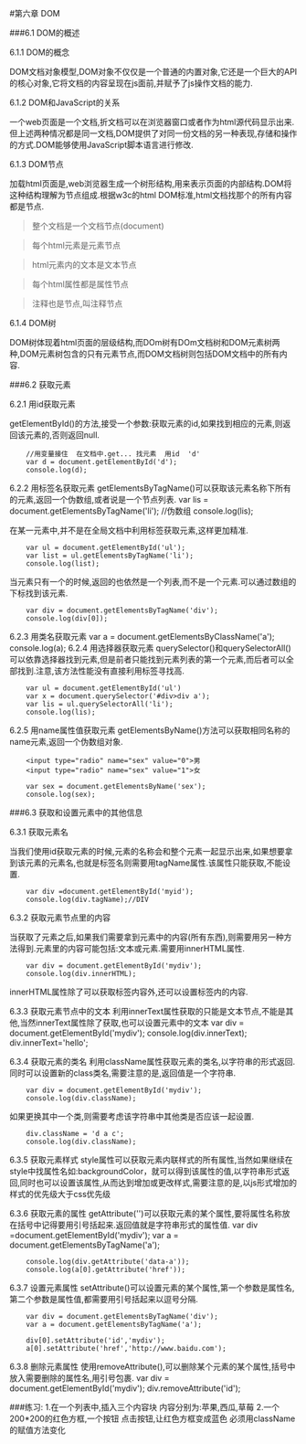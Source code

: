 #第六章	DOM

###6.1	DOM的概述

6.1.1	DOM的概念

DOM文档对象模型,DOM对象不仅仅是一个普通的内置对象,它还是一个巨大的API的核心对象,它将文档的内容呈现在js面前,并赋予了js操作文档的能力.

6.1.2	DOM和JavaScript的关系

一个web页面是一个文档,折文档可以在浏览器窗口或者作为html源代码显示出来.但上述两种情况都是同一文档,DOM提供了对同一份文档的另一种表现,存储和操作的方式.DOM能够使用JavaScript脚本语言进行修改.

6.1.3	DOM节点

加载html页面是,web浏览器生成一个树形结构,用来表示页面的内部结构.DOM将这种结构理解为节点组成.根据w3c的html DOM标准,html文档找那个的所有内容都是节点.

>  整个文档是一个文档节点(document)

>  每个html元素是元素节点

>  html元素内的文本是文本节点

>  每个html属性都是属性节点

>  注释也是节点,叫注释节点

6.1.4	DOM树

DOM树体现着html页面的层级结构,而DOm树有DOm文档树和DOM元素树两种,DOM元素树包含的只有元素节点,而DOM文档树则包括DOM文档中的所有内容.

###6.2	获取元素

6.2.1	用id获取元素

getElementById()的方法,接受一个参数:获取元素的id,如果找到相应的元素,则返回该元素的,否则返回null.

		//用变量接住  在文档中.get... 找元素  用id  'd'
        var d = document.getElementById('d');
        console.log(d);

6.2.2   用标签名获取元素
getElementsByTagName()可以获取该元素名称下所有的元素,返回一个伪数组,或者说是一个节点列表.
        var lis = document.getElementsByTagName('li');
        //伪数组
        console.log(lis);

在某一元素中,并不是在全局文档中利用标签获取元素,这样更加精准.

        var ul = document.getElementById('ul');
        var list = ul.getElementsByTagName('li');
        console.log(list);

当元素只有一个的时候,返回的也依然是一个列表,而不是一个元素.可以通过数组的下标找到该元素.

        var div = document.getElementsByTagName('div');
        console.log(div[0]);

6.2.3   用类名获取元素
        var a = document.getElementsByClassName('a');
        console.log(a);
6.2.4 用选择器获取元素
querySelector()和querySelectorAll()可以依靠选择器找到元素,但是前者只能找到元素列表的第一个元素,而后者可以全部找到.注意,该方法性能没有直接利用标签寻找高.

        var ul = document.getElementById('ul')
        var x = document.querySelector('#div>div a');
        var lis = ul.querySelectorAll('li');
        console.log(lis);
6.2.5 用name属性值获取元素
getElementsByName()方法可以获取相同名称的name元素,返回一个伪数组对象.

        <input type="radio" name="sex" value="0">男 
        <input type="radio" name="sex" value="1">女
    
        var sex = document.getElementsByName('sex');
        console.log(sex);
###6.3  获取和设置元素中的其他信息

6.3.1	获取元素名

当我们使用id获取元素的时候,元素的名称会和整个元素一起显示出来,如果想要拿到该元素的元素名,也就是标签名则需要用tagName属性.该属性只能获取,不能设置.

		var div =document.getElementById('myid');
        console.log(div.tagName);//DIV

6.3.2	获取元素节点里的内容

当获取了元素之后,如果我们需要拿到元素中的内容(所有东西),则需要用另一种方法得到.元素里的内容可能包括:文本或元素.需要用innerHTML属性.

		var div = document.getElementById('mydiv');
        console.log(div.innerHTML);

innerHTML属性除了可以获取标签内容外,还可以设置标签内的内容.

6.3.3   获取元素节点中的文本
利用innerText属性获取的只能是文本节点,不能是其他,当然innerText属性除了获取,也可以设置元素中的文本
        var div = document.getElementById('mydiv');
        console.log(div.innerText);
        div.innerText='hello';

6.3.4   获取元素的类名
利用className属性获取元素的类名,以字符串的形式返回.同时可以设置新的class类名,需要注意的是,返回值是一个字符串.

        var div = document.getElementById('mydiv');
        console.log(div.className);

如果更换其中一个类,则需要考虑该字符串中其他类是否应该一起设置.

        div.className = 'd a c';
        console.log(div.className);


6.3.5   获取元素样式
style属性可以获取元素内联样式的所有属性,当然如果继续在style中找属性名如:backgroundColor，就可以得到该属性的值,以字符串形式返回,同时也可以设置该属性,从而达到增加或更改样式,需要注意的是,以js形式增加的样式的优先级大于css优先级

6.3.6   获取元素的属性
getAttribute('')可以获取元素的某个属性,要将属性名称放在括号中记得要用引号括起来.返回值就是字符串形式的属性值.
        var div =document.getElementById('mydiv');
        var a = document.getElementsByTagName('a');

        console.log(div.getAttribute('data-a'));
        console.log(a[0].getAttribute('href'));

6.3.7   设置元素属性
setAttribute()可以设置元素的某个属性,第一个参数是属性名,第二个参数是属性值,都需要用引号括起来以逗号分隔.

        var div = document.getElementsByTagName('div');
        var a = document.getElementsByTagName('a');

        div[0].setAttribute('id','mydiv');
        a[0].setAttribute('href','http://www.baidu.com');

6.3.8   删除元素属性
使用removeAttribute(),可以删除某个元素的某个属性,括号中放入需要删除的属性名,用引号包裹.
        var div = document.getElementById('mydiv');
        div.removeAttribute('id');

###练习:
1.在一个列表中,插入三个内容块
内容分别为:苹果,西瓜,草莓
2.一个200*200的红色方框,一个按钮
点击按钮,让红色方框变成蓝色
必须用className的赋值方法变化